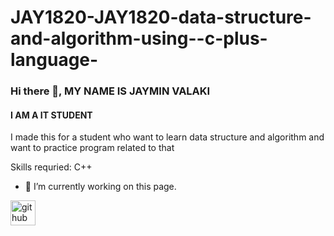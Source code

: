 # JAY1820-JAY1820-data-structure-and-algorithm-using--c-plus-language-
### Hi there 👋, MY NAME IS JAYMIN VALAKI
#### I AM A IT STUDENT
I made this for a student who want to learn data structure and algorithm 
and want to practice program related to that

Skills requried: C++ 

- 🔭 I’m currently working on this page. 


[<img src='https://cdn.jsdelivr.net/npm/simple-icons@3.0.1/icons/github.svg' alt='github' height='40'>](https://github.com/@JAY1820)  

